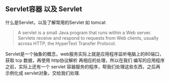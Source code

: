 ## Servlet容器 以及 Servlet
 什么是Servlet，以及了解常用的Servlet 如 tomcat

 > A servlet is a small Java program that runs within a Web server. Servlets
 receive and respond to requests from Web clients, usually across HTTP, the
 HyperText Transfer Protocol.

 Servlet是一个抽象的概念，web服务实际上就是应用程序监听电脑上的80端口，获取 tcp 数据，再使用 http协议解析 再相应的处理，所以在我们
 编写的应用程序之前，实际上还有一个 servlet 容器服务的程序，帮我们处理这些东西，之后再 示例化成 servlet对象，交给我们处理.
